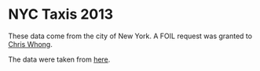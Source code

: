 # NYC Taxis 2013

These data come from the city of New York.
A FOIL request was granted to [Chris Whong](http://chriswhong.com/open-data/foil_nyc_taxi/).

The data were taken from [here](http://www.andresmh.com/nyctaxitrips/).
